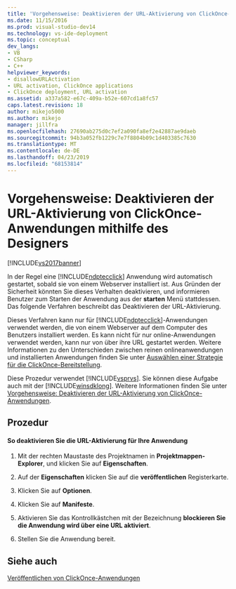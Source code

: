 ```yaml
---
title: 'Vorgehensweise: Deaktivieren der URL-Aktivierung von ClickOnce-Anwendungen mithilfe des Designers | Microsoft-Dokumentation'
ms.date: 11/15/2016
ms.prod: visual-studio-dev14
ms.technology: vs-ide-deployment
ms.topic: conceptual
dev_langs:
- VB
- CSharp
- C++
helpviewer_keywords:
- disallowURLActivation
- URL activation, ClickOnce applications
- ClickOnce deployment, URL activation
ms.assetid: a337a582-e67c-409a-b52e-607cd1a8fc57
caps.latest.revision: 18
author: mikejo5000
ms.author: mikejo
manager: jillfra
ms.openlocfilehash: 27690ab275d0c7ef2a090fa8ef2e42887ae9daeb
ms.sourcegitcommit: 94b3a052fb1229c7e7f8804b09c1d403385c7630
ms.translationtype: MT
ms.contentlocale: de-DE
ms.lasthandoff: 04/23/2019
ms.locfileid: "68153814"
---
```

# <a name="how-to-disable-url-activation-of-clickonce-applications-by-using-the-designer"></a>Vorgehensweise: Deaktivieren der URL-Aktivierung von ClickOnce-Anwendungen mithilfe des Designers
[!INCLUDE[vs2017banner](../includes/vs2017banner.md)]

In der Regel eine [!INCLUDE[ndptecclick](../includes/ndptecclick-md.md)] Anwendung wird automatisch gestartet, sobald sie von einem Webserver installiert ist. Aus Gründen der Sicherheit könnten Sie dieses Verhalten deaktivieren, und informieren Benutzer zum Starten der Anwendung aus der **starten** Menü stattdessen. Das folgende Verfahren beschreibt das Deaktivieren der URL-Aktivierung.  
  
 Dieses Verfahren kann nur für [!INCLUDE[ndptecclick](../includes/ndptecclick-md.md)]-Anwendungen verwendet werden, die von einem Webserver auf dem Computer des Benutzers installiert werden. Es kann nicht für nur online-Anwendungen verwendet werden, kann nur von über ihre URL gestartet werden. Weitere Informationen zu den Unterschieden zwischen reinen onlineanwendungen und installierten Anwendungen finden Sie unter [Auswählen einer Strategie für die ClickOnce-Bereitstellung](../deployment/choosing-a-clickonce-deployment-strategy.md).  
  
 Diese Prozedur verwendet [!INCLUDE[vsprvs](../includes/vsprvs-md.md)]. Sie können diese Aufgabe auch mit der [!INCLUDE[winsdklong](../includes/winsdklong-md.md)]. Weitere Informationen finden Sie unter [Vorgehensweise: Deaktivieren der URL-Aktivierung von ClickOnce-Anwendungen](../deployment/how-to-disable-url-activation-of-clickonce-applications.md).  
  
## <a name="procedure"></a>Prozedur  
  
#### <a name="to-disable-url-activation-for-your-application"></a>So deaktivieren Sie die URL-Aktivierung für Ihre Anwendung  
  
1. Mit der rechten Maustaste des Projektnamen in **Projektmappen-Explorer**, und klicken Sie auf **Eigenschaften**.  
  
2. Auf der **Eigenschaften** klicken Sie auf die **veröffentlichen** Registerkarte.  
  
3. Klicken Sie auf **Optionen**.  
  
4. Klicken Sie auf **Manifeste**.  
  
5. Aktivieren Sie das Kontrollkästchen mit der Bezeichnung **blockieren Sie die Anwendung wird über eine URL aktiviert**.  
  
6. Stellen Sie die Anwendung bereit.  
  
## <a name="see-also"></a>Siehe auch  
 [Veröffentlichen von ClickOnce-Anwendungen](../deployment/publishing-clickonce-applications.md)
